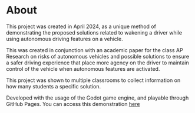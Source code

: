
# About
This project was created in April 2024, as a unique method of demonstrating the proposed solutions related to wakening a driver while using autonomous driving features on a vehicle.

This was created in conjunction with an academic paper for the class AP Research on risks of autonomous vehicles and possible solutions to ensure a safer driving experience that place more agency on the driver to maintain control of the vehicle when autonomous features are activated. 

This project was shown to multiple classrooms to collect information on how many students a specific solution. 

Developed with the usage of the Godot game engine, and playable through GitHub Pages.
You can access this demonstration [here](vosyt.github.io)
